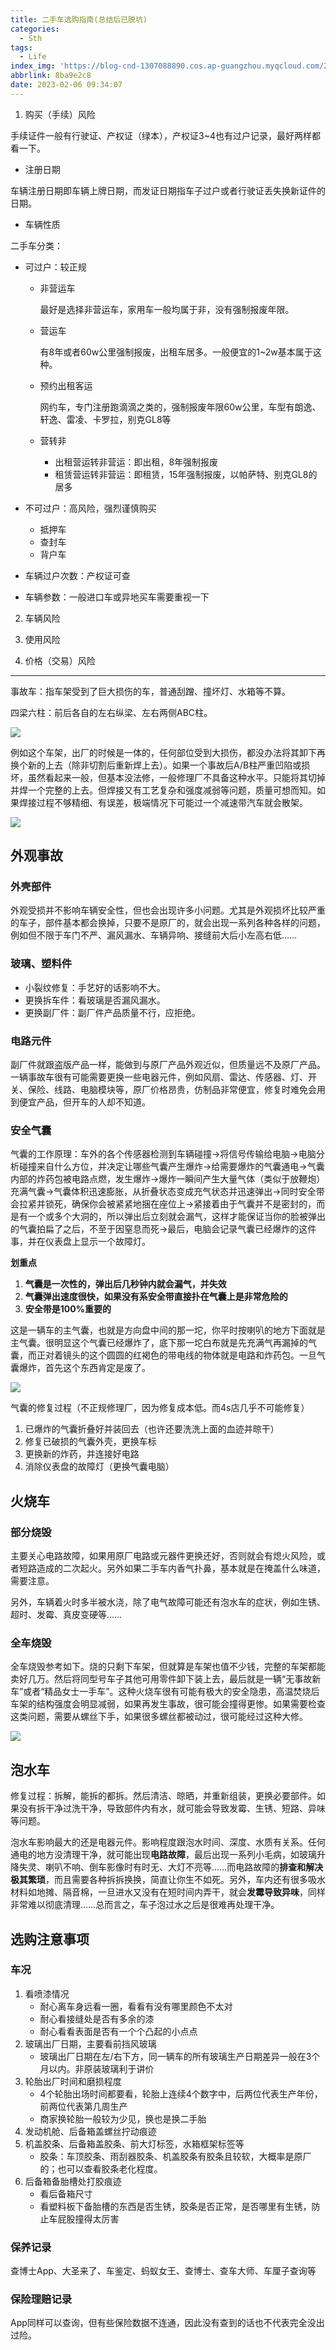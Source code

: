 ```yaml
---
title: 二手车选购指南(总结后已脱坑)
categories:
  - Sth
tags:
  - Life
index_img: 'https://blog-cnd-1307088890.cos.ap-guangzhou.myqcloud.com/202302060936697.png'
abbrlink: 8ba9e2c8
date: 2023-02-06 09:34:07
---
```


<!-- more -->
<!-- categories:Dev、Ops、Study、Sth、News、work-->
<!-- tags: 
Python、MySQL、LeetCode、机器学习、Linux、Big Data、Java、BlockChain、Docker、Web 、分布式、
Maven、数据结构、JVM、JavaScript、Crontab、Shell、Ubuntu、VPN、NodeJS、String、VM、Hadoop、
Life、树莓派、Git、Hexo、算法、运维、网络、看法、电影、美学、写作、哲学、文档、绘画、前端、
历史、政治、社会、导购
 -->
1. 购买（手续）风险

手续证件一般有行驶证、产权证（绿本），产权证3~4也有过户记录，最好两样都看一下。

* 注册日期

车辆注册日期即车辆上牌日期，而发证日期指车子过户或者行驶证丢失换新证件的日期。

* 车辆性质

二手车分类：

* 可过户：较正规

  * 非营运车

    最好是选择非营运车，家用车一般均属于非，没有强制报废年限。

  * 营运车

    有8年或者60w公里强制报废，出租车居多。一般便宜的1~2w基本属于这种。

  * 预约出租客运

    网约车，专门注册跑滴滴之类的，强制报废年限60w公里，车型有朗逸、轩逸、雷凌、卡罗拉，别克GL8等

  * 营转非

    * 出租营运转非营运：即出租，8年强制报废
    * 租赁营运转非营运：即租赁，15年强制报废，以帕萨特、别克GL8的居多

* 不可过户：高风险，强烈谨慎购买

  * 抵押车
  * 查封车
  * 背户车

* 车辆过户次数：产权证可查

* 车辆参数：一般进口车或异地买车需要重视一下

2. 车辆风险

3. 使用风险

4. 价格（交易）风险

-----------------------

事故车：指车架受到了巨大损伤的车，普通刮蹭、撞坏灯、水箱等不算。

四梁六柱：前后各自的左右纵梁、左右两侧ABC柱。

![](https://blog-cnd-1307088890.cos.ap-guangzhou.myqcloud.com/202302060931276.png)

例如这个车架，出厂的时候是一体的，任何部位受到大损伤，都没办法将其卸下再换个新的上去（除非切割后重新焊上去）。如果一个事故后A/B柱严重凹陷或损坏，虽然看起来一般，但基本没法修，一般修理厂不具备这种水平。只能将其切掉并焊一个完整的上去。但焊接又有工艺复杂和强度减弱等问题，质量可想而知。如果焊接过程不够精细、有误差，极端情况下可能过一个减速带汽车就会散架。

![](https://blog-cnd-1307088890.cos.ap-guangzhou.myqcloud.com/202302031135451.png)



## 外观事故

### 外壳部件

外观受损并不影响车辆安全性，但也会出现许多小问题。尤其是外观损坏比较严重的车子，部件基本都会换掉，只要不是原厂的，就会出现一系列各种各样的问题，例如但不限于车门不严、漏风漏水、车辆异响、接缝前大后小左高右低……

### 玻璃、塑料件

* 小裂纹修复：手艺好的话影响不大。
* 更换拆车件：看玻璃是否漏风漏水。
* 更换副厂件：副厂件产品质量不行，应拒绝。

### 电路元件

副厂件就跟盗版产品一样，能做到与原厂产品外观近似，但质量远不及原厂产品。一辆事故车很有可能需要更换一些电器元件，例如风扇、雷达、传感器、灯、开关、保险、线路、电脑模块等，原厂价格昂贵，仿制品非常便宜，修复时难免会用到便宜产品，但开车的人却不知道。

### 安全气囊

气囊的工作原理：车外的各个传感器检测到车辆碰撞→将信号传输给电脑→电脑分析碰撞来自什么方位，并决定让哪些气囊产生爆炸→给需要爆炸的气囊通电→气囊内部的炸药包被电路点燃，发生爆炸→爆炸一瞬间产生大量气体（类似于放鞭炮）充满气囊→气囊体积迅速膨胀，从折叠状态变成充气状态并迅速弹出→同时安全带会拉紧并锁死，确保你会被紧紧地捆在座位上→紧接着由于气囊并不是密封的，而是有一个或多个大洞的，所以弹出后立刻就会漏气，这样才能保证当你的脸被弹出的气囊拍扁了之后，不至于因窒息而死→最后，电脑会记录气囊已经爆炸的这件事，并在仪表盘上显示一个故障灯。

**划重点**

1. **气囊是一次性的，弹出后几秒钟内就会漏气，并失效**
2. **气囊弹出速度很快，如果没有系安全带直接扑在气囊上是非常危险的**
3. **安全带是100%重要的**

这是一辆车的主气囊，也就是方向盘中间的那一坨，你平时按喇叭的地方下面就是主气囊。很明显这个气囊已经爆炸了，底下那一坨白布就是先充满气再漏掉的气囊，而正对着镜头的这个圆圆的红褐色的带电线的物体就是电路和炸药包。一旦气囊爆炸，首先这个东西肯定是废了。

![](https://blog-cnd-1307088890.cos.ap-guangzhou.myqcloud.com/202302060929751.png)

气囊的修复过程（不正规修理厂，因为修复成本低。而4s店几乎不可能修复）

1. 已爆炸的气囊折叠好并装回去（也许还要洗洗上面的血迹并晾干）
2. 修复已破损的气囊外壳，更换车标
3. 更换新的炸药，并连接好电路
4. 消除仪表盘的故障灯（更换气囊电脑）



## 火烧车

### 部分烧毁

主要关心电路故障，如果用原厂电路或元器件更换还好，否则就会有熄火风险，或者短路造成的二次起火。另外如果二手车内香气扑鼻，基本就是在掩盖什么味道，需要注意。

另外，车辆着火时多半被水浇，除了电气故障可能还有泡水车的症状，例如生锈、超时、发霉、真皮变硬等……

### 全车烧毁

全车烧毁参考如下。烧的只剩下车架，但就算是车架也值不少钱，完整的车架都能卖好几万。然后将同型号车子其他可用零件卸下装上去，最后就是一辆“无事故新车”或者“精品女士一手车”。这种火烧车很有可能有极大的安全隐患，高温焚烧后车架的结构强度会明显减弱，如果再发生事故，很可能会撞得更惨。如果需要检查这类问题，需要从螺丝下手，如果很多螺丝都被动过，很可能经过这种大修。

![](https://blog-cnd-1307088890.cos.ap-guangzhou.myqcloud.com/202302060929884.png)



## 泡水车

修复过程：拆解，能拆的都拆。然后清洁、晾晒，并重新组装，更换必要部件。如果没有拆干净过洗干净，导致部件内有水，就可能会导致发霉、生锈、短路、异味等问题。

泡水车影响最大的还是电器元件。影响程度跟泡水时间、深度、水质有关系。任何通电的地方没清理干净，就可能出现**电路故障**，最后出现一系列小毛病，如玻璃升降失灵、喇叭不响、倒车影像时有时无、大灯不亮等……而电路故障的**排查和解决极其繁琐**，而且需要各种拆拆换换，简直让你生不如死。另外，车内还有很多吸水材料如地摊、隔音棉，一旦进水又没有在短时间内弄干，就会**发霉导致异味**，同样非常难以彻底清理……总而言之，车子泡过水之后是很难再处理干净。



## 选购注意事项

### 车况

1. 看喷漆情况
   * 耐心离车身远看一圈，看看有没有哪里颜色不太对
   * 耐心看接缝处是否有多余的漆
   * 耐心看看表面是否有一个个凸起的小点点
2. 玻璃出厂日期，主要看前挡风玻璃
   * 玻璃出厂日期在左/右下方，同一辆车的所有玻璃生产日期差异一般在3个月以内。非原装玻璃利于讲价
3. 轮胎出厂时间和磨损程度
   * 4个轮胎出场时间都要看，轮胎上连续4个数字中，后两位代表生产年份，前两位代表第几周生产
   * 商家换轮胎一般较为少见，换也是换二手胎
4. 发动机舱、后备箱盖螺丝拧动痕迹
5. 机盖胶条、后备箱盖胶条、前大灯标签，水箱框架标签等
   * 胶条：车顶胶条、雨刮器胶条、机盖胶条有胶条且较软，大概率是原厂的；也可以查看胶条老化程度。
6. 后备箱备胎槽处打胶痕迹
   * 看后备箱尺寸
   * 看塑料板下备胎槽的东西是否生锈，胶条是否正常，是否哪里有生锈，防止车屁股撞得太厉害

### 保养记录

查博士App、大圣来了、车鉴定、蚂蚁女王、查博士、查车大师、车厘子查询等

### 保险理赔记录

App同样可以查询，但有些保险数据不连通，因此没有查到的话也不代表完全没出过险。
